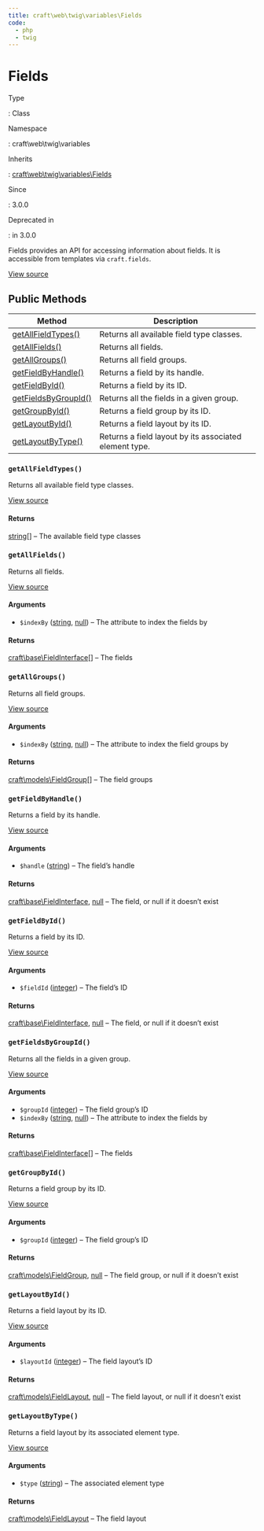 ```yaml
---
title: craft\web\twig\variables\Fields
code:
  - php
  - twig
---
```


# Fields

Type

:   Class

Namespace

:   craft\web\twig\variables

Inherits

:   [craft\web\twig\variables\Fields](craft-web-twig-variables-fields.md)

Since

:   3.0.0

Deprecated in

:    in 3.0.0



Fields provides an API for accessing information about fields. It is accessible from templates via `craft.fields`.





[View source](https://github.com/craftcms/cms/blob/master/src/web/twig/variables/Fields.php)






## Public Methods

| Method                                                                               | Description
| ------------------------------------------------------------------------------------ | ------------------------------------------------------
| [getAllFieldTypes()](craft-web-twig-variables-fields.md#method-getallfieldtypes)     | Returns all available field type classes.
| [getAllFields()](craft-web-twig-variables-fields.md#method-getallfields)             | Returns all fields.
| [getAllGroups()](craft-web-twig-variables-fields.md#method-getallgroups)             | Returns all field groups.
| [getFieldByHandle()](craft-web-twig-variables-fields.md#method-getfieldbyhandle)     | Returns a field by its handle.
| [getFieldById()](craft-web-twig-variables-fields.md#method-getfieldbyid)             | Returns a field by its ID.
| [getFieldsByGroupId()](craft-web-twig-variables-fields.md#method-getfieldsbygroupid) | Returns all the fields in a given group.
| [getGroupById()](craft-web-twig-variables-fields.md#method-getgroupbyid)             | Returns a field group by its ID.
| [getLayoutById()](craft-web-twig-variables-fields.md#method-getlayoutbyid)           | Returns a field layout by its ID.
| [getLayoutByType()](craft-web-twig-variables-fields.md#method-getlayoutbytype)       | Returns a field layout by its associated element type.

### `getAllFieldTypes()`





Returns all available field type classes.




[View source](https://github.com/craftcms/cms/blob/master/src/web/twig/variables/Fields.php#L147-L152)



#### Returns

[string](http://php.net/language.types.string)[] – The available field type classes



### `getAllFields()`





Returns all fields.




[View source](https://github.com/craftcms/cms/blob/master/src/web/twig/variables/Fields.php#L91-L98)


#### Arguments

- `$indexBy` ([string](http://php.net/language.types.string), [null](http://php.net/language.types.null)) – The attribute to index the fields by

#### Returns

[craft\base\FieldInterface](craft-base-fieldinterface.md)[] – The fields



### `getAllGroups()`





Returns all field groups.




[View source](https://github.com/craftcms/cms/blob/master/src/web/twig/variables/Fields.php#L34-L41)


#### Arguments

- `$indexBy` ([string](http://php.net/language.types.string), [null](http://php.net/language.types.null)) – The attribute to index the field groups by

#### Returns

[craft\models\FieldGroup](craft-models-fieldgroup.md)[] – The field groups



### `getFieldByHandle()`





Returns a field by its handle.




[View source](https://github.com/craftcms/cms/blob/master/src/web/twig/variables/Fields.php#L78-L83)


#### Arguments

- `$handle` ([string](http://php.net/language.types.string)) – The field’s handle

#### Returns

[craft\base\FieldInterface](craft-base-fieldinterface.md), [null](http://php.net/language.types.null) – The field, or null if it doesn’t exist



### `getFieldById()`





Returns a field by its ID.




[View source](https://github.com/craftcms/cms/blob/master/src/web/twig/variables/Fields.php#L65-L70)


#### Arguments

- `$fieldId` ([integer](http://php.net/language.types.integer)) – The field’s ID

#### Returns

[craft\base\FieldInterface](craft-base-fieldinterface.md), [null](http://php.net/language.types.null) – The field, or null if it doesn’t exist



### `getFieldsByGroupId()`





Returns all the fields in a given group.




[View source](https://github.com/craftcms/cms/blob/master/src/web/twig/variables/Fields.php#L107-L114)


#### Arguments

- `$groupId` ([integer](http://php.net/language.types.integer)) – The field group’s ID
- `$indexBy` ([string](http://php.net/language.types.string), [null](http://php.net/language.types.null)) – The attribute to index the fields by

#### Returns

[craft\base\FieldInterface](craft-base-fieldinterface.md)[] – The fields



### `getGroupById()`





Returns a field group by its ID.




[View source](https://github.com/craftcms/cms/blob/master/src/web/twig/variables/Fields.php#L49-L54)


#### Arguments

- `$groupId` ([integer](http://php.net/language.types.integer)) – The field group’s ID

#### Returns

[craft\models\FieldGroup](craft-models-fieldgroup.md), [null](http://php.net/language.types.null) – The field group, or null if it doesn’t exist



### `getLayoutById()`





Returns a field layout by its ID.




[View source](https://github.com/craftcms/cms/blob/master/src/web/twig/variables/Fields.php#L122-L127)


#### Arguments

- `$layoutId` ([integer](http://php.net/language.types.integer)) – The field layout’s ID

#### Returns

[craft\models\FieldLayout](craft-models-fieldlayout.md), [null](http://php.net/language.types.null) – The field layout, or null if it doesn’t exist



### `getLayoutByType()`





Returns a field layout by its associated element type.




[View source](https://github.com/craftcms/cms/blob/master/src/web/twig/variables/Fields.php#L135-L140)


#### Arguments

- `$type` ([string](http://php.net/language.types.string)) – The associated element type

#### Returns

[craft\models\FieldLayout](craft-models-fieldlayout.md) – The field layout










